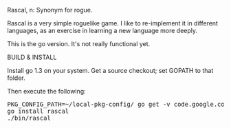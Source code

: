 Rascal, n: Synonym for rogue.

Rascal is a very simple roguelike game. I like to re-implement it in
different languages, as an exercise in learning a new language more
deeply.

This is the go version. It's not really functional yet.

BUILD & INSTALL

Install go 1.3 on your system. Get a source checkout; set GOPATH to that folder.

Then execute the following:
<pre>
PKG_CONFIG_PATH=~/local-pkg-config/ go get -v code.google.com/p/goncurses
go install rascal
./bin/rascal
</pre>

